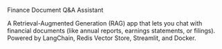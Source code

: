 Finance Document Q&A Assistant

A Retrieval-Augmented Generation (RAG) app that lets you chat with financial documents (like annual reports, earnings statements, or filings).
Powered by LangChain, Redis Vector Store, Streamlit, and Docker.
